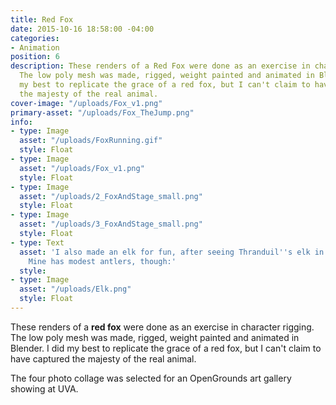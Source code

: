 ```yaml
---
title: Red Fox
date: 2015-10-16 18:58:00 -04:00
categories:
- Animation
position: 6
description: These renders of a Red Fox were done as an exercise in character rigging.
  The low poly mesh was made, rigged, weight painted and animated in Blender. I did
  my best to replicate the grace of a red fox, but I can't claim to have captured
  the majesty of the real animal.
cover-image: "/uploads/Fox_v1.png"
primary-asset: "/uploads/Fox_TheJump.png"
info:
- type: Image
  asset: "/uploads/FoxRunning.gif"
  style: Float
- type: Image
  asset: "/uploads/Fox_v1.png"
  style: Float
- type: Image
  asset: "/uploads/2_FoxAndStage_small.png"
  style: Float
- type: Image
  asset: "/uploads/3_FoxAndStage_small.png"
  style: Float
- type: Text
  asset: 'I also made an elk for fun, after seeing Thranduil''s elk in The Hobbit.
    Mine has modest antlers, though:'
  style: 
- type: Image
  asset: "/uploads/Elk.png"
  style: Float
---
```


These renders of a **red fox** were done as an exercise in character rigging. The low poly mesh was made, rigged, weight painted and animated in Blender. I did my best to replicate the grace of a red fox, but I can't claim to have captured the majesty of the real animal.

The four photo collage was selected for an OpenGrounds art gallery showing at UVA.